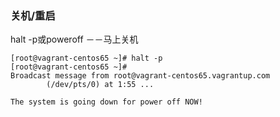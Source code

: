 ### 关机/重启
halt -p或poweroff －－马上关机

```
[root@vagrant-centos65 ~]# halt -p
[root@vagrant-centos65 ~]#
Broadcast message from root@vagrant-centos65.vagrantup.com
        (/dev/pts/0) at 1:55 ...

The system is going down for power off NOW!
```

